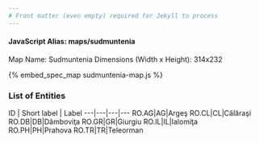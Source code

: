 ```yaml
---
# Front matter (even empty) required for Jekyll to process
---
```


#### JavaScript Alias: maps/sudmuntenia

Map Name: Sudmuntenia
Dimensions (Width x Height): 314x232



{% embed_spec_map sudmuntenia-map.js %}

### List of Entities

ID | Short label | Label
---|---|---|---
RO.AG|AG|Argeş
RO.CL|CL|Călăraşi
RO.DB|DB|Dâmboviţa
RO.GR|GR|Giurgiu
RO.IL|IL|Ialomiţa
RO.PH|PH|Prahova
RO.TR|TR|Teleorman

